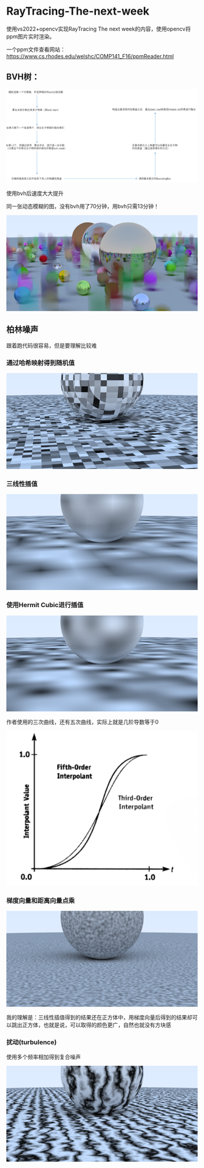# RayTracing-The-next-week

使用vs2022+opencv实现RayTracing The next week的内容，使用opencv将ppm图片实时渲染。

一个ppm文件查看网站：https://www.cs.rhodes.edu/welshc/COMP141_F16/ppmReader.html

## BVH树：

![image](./images/bvh.png)

使用bvh后速度大大提升

同一张动态模糊的图，没有bvh用了70分钟，用bvh只需13分钟！

![bvh.png](./RayTracing_1/output/moving_bvh.png)

## 柏林噪声

跟着跑代码很容易，但是要理解比较难

### 通过哈希映射得到随机值

![images](./RayTracing_1/output/perlin1.png)

### 三线性插值

![images](./RayTracing_1/output/perlin2.png)

### 使用Hermit Cubic进行插值

![images](./RayTracing_1/output/perlin3.png)

作者使用的三次曲线，还有五次曲线，实际上就是几阶导数等于0

![image](./images/chazhi.png)

### 梯度向量和距离向量点乘

![images](./RayTracing_1/output/perlin5.png)

我的理解是：三线性插值得到的结果还在正方体中，用梯度向量后得到的结果却可以跳出正方体，也就是说，可以取得的颜色更广，自然也就没有方块感

### 扰动(turbulence)

使用多个频率相加得到复合噪声

![images](./RayTracing_1/output/perlin6.png)
